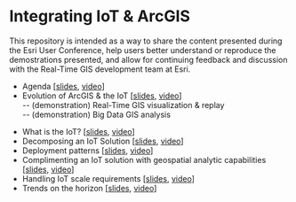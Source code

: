 # Integrating IoT & ArcGIS

This repository is intended as a way to share the content presented during the Esri User Conference, help users better understand or reproduce the demostrations presented, and allow for continuing feedback and discussion with the Real-Time GIS development team at Esri.


* Agenda [<a href="https://esri.box.com/s/bchtawkhjdadivu1bqb7p1hn7ylkh908">slides</a>, <a href="TODO">video</a>]<br>
* Evolution of ArcGIS & the IoT [<a href="https://esri.box.com/s/wyv1j23xc4s3vsyrdsuylka0jvj8icau">slides</a>, <a href="TODO">video</a>]<br>
-- (demonstration) Real-Time GIS visualization & replay<br>
-- (demonstration) Big Data GIS analysis<br>
- What is the IoT? [<a href="https://esri.box.com/s/clhplnmgixmo954kgglki8i7yc7yf16o">slides</a>, <a href="TODO">video</a>]<br>
- Decomposing an IoT Solution [<a href="https://esri.box.com/s/zjrkk0my1gs01q6rncp2mtl9i0r67jau">slides</a>, <a href="TODO">video</a>]<br>
- Deployment patterns [<a href="https://esri.box.com/s/08k7wtf9duvacxwc132t1tw6xiujzkjo">slides</a>, <a href="TODO">video</a>]<br>
- Complimenting an IoT solution with geospatial analytic capabilities [<a href="https://esri.box.com/s/espj1rxqafb1j51t66ykp2lexnfye6p8">slides</a>, <a href="TODO">video</a>]<br>
- Handling IoT scale requirements [<a href="https://esri.box.com/s/ehcdhpbw4en13ph1ixsk2rqpwrtvbzm0">slides</a>, <a href="TODO">video</a>]<br>
- Trends on the horizon [<a href="https://esri.box.com/s/josxra2o6b1ypa6syqsq1lqh6mayrjn4">slides</a>, <a href="TODO">video</a>]<br>




